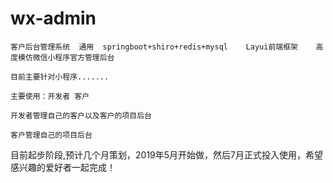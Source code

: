 # wx-admin

    客户后台管理系统  通用  springboot+shiro+redis+mysql    Layui前端框架    高度模仿微信小程序官方管理后台

    目前主要针对小程序.......

    主要使用：开发者 客户

    开发者管理自己的客户以及客户的项目后台

    客户管理自己的项目后台 
    
目前起步阶段,预计几个月策划，2019年5月开始做，然后7月正式投入使用，希望感兴趣的爱好者一起完成！
    

